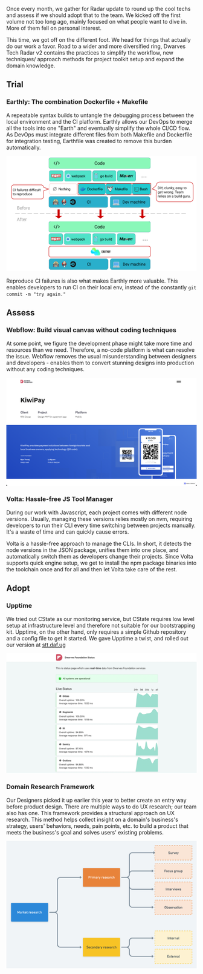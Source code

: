 Once every month, we gather for Radar update to round up the cool techs and assess if we should adopt that to the team. We kicked off the first volume not too long ago, mainly focused on what people want to dive in. More of them fell on personal interest.

This time, we got off on the different foot. We head for things that actually do our work a favor. Road to a wider and more diversified ring, Dwarves Tech Radar v2 contains the practices to simplify the workflow, new techniques/ approach methods for project toolkit setup and expand the domain knowledge.

## Trial

### Earthly: The combination Dockerfile + Makefile

A repeatable syntax builds to untangle the debugging process between the local environment and the CI platform. Earthly allows our DevOps to merge all the tools into one "Earth" and eventually simplify the whole CI/CD flow. As DevOps must integrate different files from both Makefile and Dockerfile for integration testing, Earthfile was created to remove this burden automatically.

![earhtly](./assets/earthly.png)

Reproduce CI failures is also what makes Earthly more valuable. This enables developers to run CI on their local env, instead of the constantly `git commit -m "try again."`

## Assess

### Webflow: Build visual canvas without coding techniques

At some point, we figure the development phase might take more time and resources than we need. Therefore, a no-code platform is what can resolve the issue. Webflow removes the usual misunderstanding between designers and developers - enables them to convert stunning designs into production without any coding techniques.

![webflow](./assets/webflow.png)

### Volta: Hassle-free JS Tool Manager

During our work with Javascript, each project comes with different node versions. Usually, managing these versions relies mostly on nvm, requiring developers to run their CLI every time switching between projects manually. It's a waste of time and can quickly cause errors.

Volta is a hassle-free approach to manage the CLIs. In short, it detects the node versions in the JSON package, unifies them into one place, and automatically switch them as developers change their projects. Since Volta supports quick engine setup, we get to install the npm package binaries into the toolchain once and for all and then let Volta take care of the rest.

## Adopt

### Upptime

We tried out CState as our monitoring service, but CState requires low level setup at infrastructure level and therefore not suitable for our bootstrapping kit. Upptime, on the other hand, only requires a simple Github repository and a config file to get it started. We gave Upptime a twist, and rolled out our version at [stt.daf.ug](http://stt.daf.ug/)

![uppptime](./assets/sttdafug.png)

### Domain Research Framework

Our Designers picked it up earlier this year to better create an entry way before product design. There are multiple ways to do UX research; our team also has one. This framework provides a structural approach on UX research. This method helps collect insight on a domain's business's strategy, users' behaviors, needs, pain points, etc. to build a product that meets the business's goal and solves users' existing problems.

![market](./assets/market.png)
